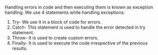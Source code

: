 Handling errors in code and then executing them is known as exception handling.
We use 4 statements while handling exceptions:<br>
1.	Try- We use it in a block of code for errors.<br>
2.	Catch- This statement is used to handle the error detected in try statement. <br>
3.	Throw- It is used to create custom errors.<br>
4.	Finally- It is used to execute the code irrespective of the previous results.<br>

